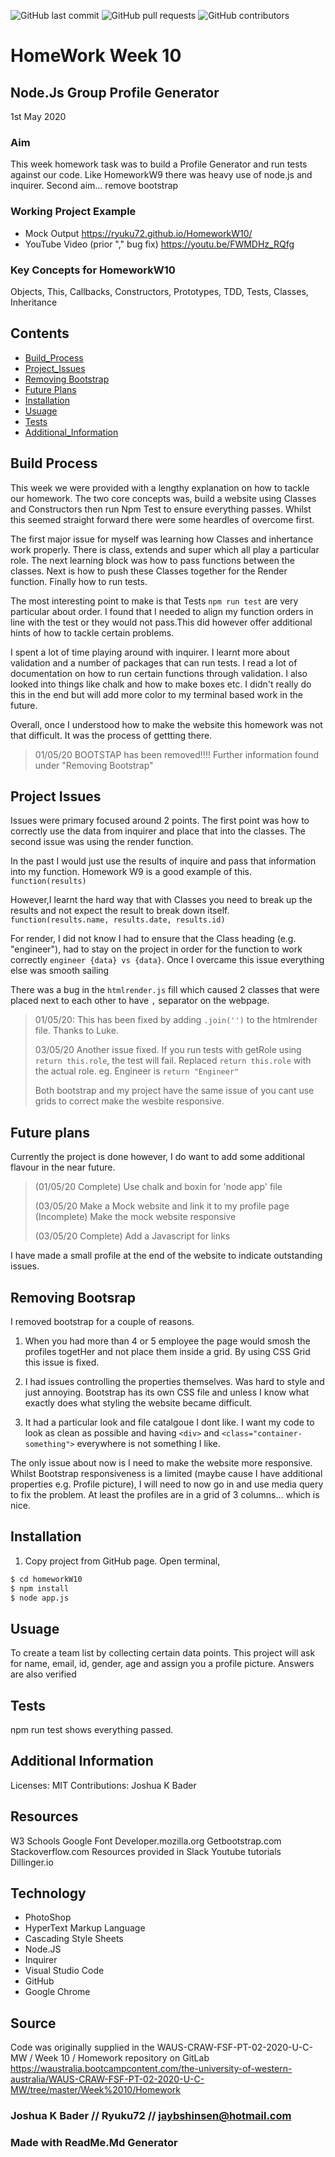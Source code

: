 ![GitHub last commit](https://img.shields.io/github/last-commit/Ryuku72/HomeworkW10?style=for-the-badge)
![GitHub pull requests](https://img.shields.io/github/issues-pr/Ryuku72/HomeworkW10?style=for-the-badge)
![GitHub contributors](https://img.shields.io/github/contributors/Ryuku72/HomeworkW10?style=for-the-badge)

# HomeWork Week 10 
## Node.Js Group Profile Generator
1st May 2020


### Aim
This week homework task was to build a Profile Generator and run tests against our code. Like HomeworkW9 there was heavy use of node.js and inquirer.
Second aim... remove bootstrap



### Working Project Example
* Mock Output https://ryuku72.github.io/HomeworkW10/
* YouTube Video (prior "," bug fix) https://youtu.be/FWMDHz_RQfg



### Key Concepts for HomeworkW10
Objects, This, Callbacks, Constructors, Prototypes, TDD, Tests, Classes, Inheritance


 
## Contents
* [Build_Process](#Build_Process)
* [Project_Issues](#Project_Issues)
* [Removing Bootstrap](#Bootstrap)
* [Future Plans](#future)
* [Installation](#Installation)
* [Usuage](#Usuage)
* [Tests](#Tests)
* [Additional_Information](#Additional_Information)



<a name="Build_Process">

## Build Process 

This week we were provided with a lengthy explanation on how to tackle our homework. The two core concepts was, build a website using Classes and Constructors then run Npm Test to ensure everything passes. Whilst this seemed straight forward there were some heardles of overcome first.

The first major issue for myself was learning how Classes and inhertance work properly. There is class, extends and super which all play a particular role. The next learning block was how to pass functions between the classes. Next is how to push these Classes together for the Render function. Finally how to run tests.
 
The most interesting point to make is that Tests `npm run test` are very particular about order. I found that I needed to align my function orders in line with the test or they would not pass.This did however offer additional hints of how to tackle certain problems.

I spent a lot of time playing around with inquirer. I learnt more about validation and a 
number of packages that can run tests. I read a lot of documentation on how to run certain functions through validation. I also looked into things like chalk and how to make boxes etc. I didn't really do this in the end but will add more color to my terminal based work in the future. 

Overall, once I understood how to make the website this homework was not that difficult. It was the process of gettting there. 
 
> 01/05/20 BOOTSTAP has been removed!!!! 
> Further information found under "Removing Bootstrap"


<a name="Project_Issues">

## Project Issues

Issues were primary focused around 2 points. The first point was how to correctly use the data 
from inquirer and place that into the classes. The second issue was using the render function. 

In the past I would just use the results of inquire and pass that information into my 
function. Homework W9 is a good example of this. `function(results)`

However,I learnt the hard way that with Classes you need to break up the results and not expect the result to break down itself. `function(results.name, results.date, results.id)`

For render, I did not know I had to ensure that the Class heading (e.g. "engineer"), had to stay on the project in order for the function to work correctly `engineer {data} vs {data}`. Once I overcame this issue everything else was smooth sailing

There was a bug in the `htmlrender.js` fill which caused 2 classes that were placed next to each other to have `,` separator on the webpage. 

> 01/05/20: This has been fixed by adding `.join('')` to the htmlrender file. Thanks to Luke.
> 
> 03/05/20 Another issue fixed. If you run tests with getRole using `return this.role`, the test 
> will fail. Replaced `return this.role` with the actual role. eg. Engineer is `return "Engineer"`
>
> Both bootstrap and my project have the same issue of you cant use grids to correct make the 
> wesbite responsive.
>


<a name="future">

## Future plans

Currently the project is done however, I do want to add some additional flavour in the near 
future.
> 
>(01/05/20 Complete) Use chalk and boxin for 'node app' file
> 
> (03/05/20 Make a Mock website and link it to my profile page
> (Incomplete) Make the mock website responsive
>
> (03/05/20 Complete) Add a Javascript for links
> 

I have made a small profile at the end of the website to indicate outstanding issues.



<a name="bootstrap">

## Removing Bootsrap

I removed bootstrap for a couple of reasons. 

1. When you had more than 4 or 5 employee the page would smosh the profiles togetHer and not place them inside a grid. By using CSS Grid this issue is fixed.

2. I had issues controlling the properties themselves. Was hard to style and just annoying. Bootstrap has its own CSS file and unless I know what exactly does what styling the website became difficult.

3. It had a particular look and file catalgoue I dont like. I want my code to look as clean as possible and having `<div>` and `<class="container-something">` everywhere is not something I like.

The only issue about now is I need to make the website more responsive. Whilst Bootstrap responsiveness is a limited (maybe cause I have additional properties e.g. Profile picture), I will need to now go in and use media query to fix the problem. At least the profiles are in a grid of 3 columns... which is nice. 



<a name="Installation">

## Installation 
1. Copy project from GitHub page. Open terminal, 

```sh
$ cd homeworkW10
$ npm install
$ node app.js
```


<a name="Usuage">

## Usuage 
To create a team list by collecting certain data points. This project will ask for name, email, id, gender, age and assign you a profile picture.
Answers are also verified  

<a name="Tests">


## Tests
npm run test shows everything passed.


<a name="Additional_Information">

## Additional Information
Licenses: MIT
Contributions: Joshua K Bader

## Resources
W3 Schools
Google Font
Developer.mozilla.org
Getbootstrap.com
Stackoverflow.com
Resources provided in Slack
Youtube tutorials
Dillinger.io


## Technology
* PhotoShop
* HyperText Markup Language
* Cascading Style Sheets
* Node.JS
* Inquirer
* Visual Studio Code
* GitHub
* Google Chrome


## Source
Code was originally supplied in the WAUS-CRAW-FSF-PT-02-2020-U-C-MW / Week 10 / Homework repository on GitLab https://waustralia.bootcampcontent.com/the-university-of-western-australia/WAUS-CRAW-FSF-PT-02-2020-U-C-MW/tree/master/Week%2010/Homework

### Joshua K Bader // Ryuku72 // jaybshinsen@hotmail.com
### Made with ReadMe.Md Generator 
